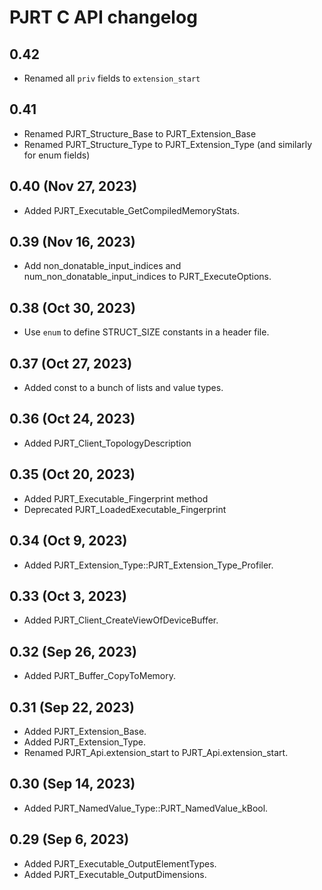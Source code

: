 # PJRT C API changelog

## 0.42
* Renamed all ``priv`` fields to ``extension_start``

## 0.41
* Renamed PJRT_Structure_Base to PJRT_Extension_Base
* Renamed PJRT_Structure_Type to PJRT_Extension_Type (and similarly for enum fields)

## 0.40 (Nov 27, 2023)
* Added PJRT_Executable_GetCompiledMemoryStats.

## 0.39 (Nov 16, 2023)
* Add non_donatable_input_indices and num_non_donatable_input_indices to
PJRT_ExecuteOptions.

## 0.38 (Oct 30, 2023)
* Use `enum` to define STRUCT_SIZE constants in a header file.

## 0.37 (Oct 27, 2023)
* Added const to a bunch of lists and value types.

## 0.36 (Oct 24, 2023)
* Added PJRT_Client_TopologyDescription

## 0.35 (Oct 20, 2023)
* Added PJRT_Executable_Fingerprint method
* Deprecated PJRT_LoadedExecutable_Fingerprint

## 0.34 (Oct 9, 2023)
* Added PJRT_Extension_Type::PJRT_Extension_Type_Profiler.

## 0.33 (Oct 3, 2023)
* Added PJRT_Client_CreateViewOfDeviceBuffer.

## 0.32 (Sep 26, 2023)
* Added PJRT_Buffer_CopyToMemory.

## 0.31 (Sep 22, 2023)
* Added PJRT_Extension_Base.
* Added PJRT_Extension_Type.
* Renamed PJRT_Api.extension_start to PJRT_Api.extension_start.

## 0.30 (Sep 14, 2023)
* Added PJRT_NamedValue_Type::PJRT_NamedValue_kBool.

## 0.29 (Sep 6, 2023)
* Added PJRT_Executable_OutputElementTypes.
* Added PJRT_Executable_OutputDimensions.
